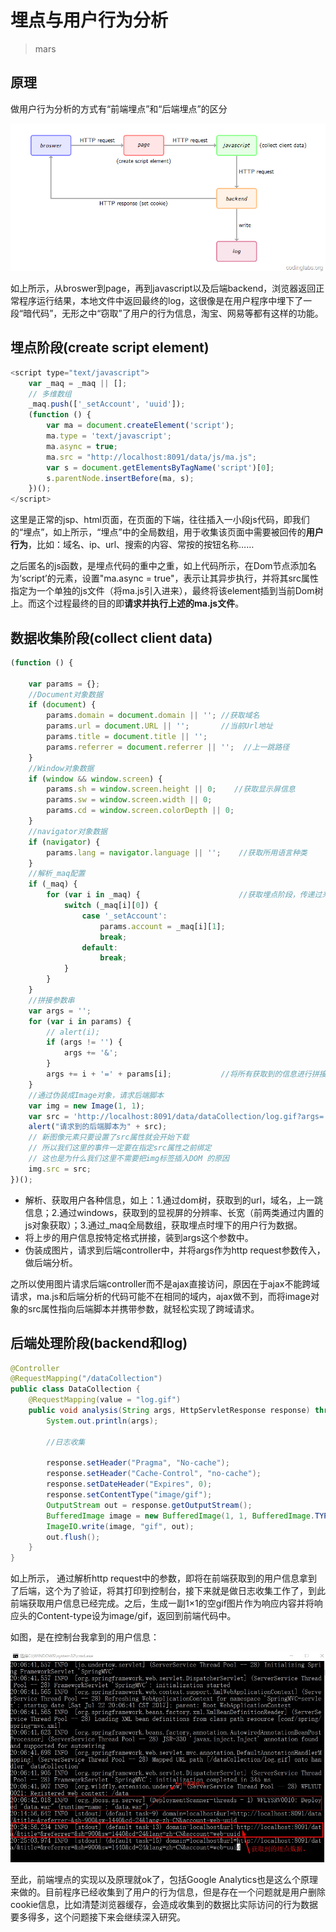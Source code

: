 # 埋点与用户行为分析
> mars

## 原理
做用户行为分析的方式有“前端埋点”和“后端埋点”的区分

![alt](./imgs/mars-1.png)

如上所示，从broswer到page，再到javascript以及后端backend，浏览器返回正常程序运行结果，本地文件中返回最终的log，这很像是在用户程序中埋下了一段“暗代码”，无形之中“窃取”了用户的行为信息，淘宝、网易等都有这样的功能。

## 埋点阶段(create script element)
```js
<script type="text/javascript">
    var _maq = _maq || [];
    // 多维数组
    _maq.push(['_setAccount', 'uuid']);
    (function () {
        var ma = document.createElement('script');
        ma.type = 'text/javascript';
        ma.async = true;
        ma.src = "http://localhost:8091/data/js/ma.js";
        var s = document.getElementsByTagName('script')[0];
        s.parentNode.insertBefore(ma, s);
    })();
</script>
```
这里是正常的jsp、html页面，在页面的下端，往往插入一小段js代码，即我们的“埋点”，如上所示，“埋点”中的全局数组，用于收集该页面中需要被回传的**用户行为**，比如：域名、ip、url、搜索的内容、常按的按钮名称……

之后匿名的js函数，是埋点代码的重中之重，如上代码所示，在Dom节点添加名为‘script’的元素，设置"ma.async = true"，表示让其异步执行，并将其src属性指定为一个单独的js文件（将ma.js引入进来），最终将该element插到当前Dom树上。而这个过程最终的目的即**请求并执行上述的ma.js文件**。
## 数据收集阶段(collect client data)
```js
(function () {
    
    var params = {};
    //Document对象数据
    if (document) {
        params.domain = document.domain || ''; //获取域名
        params.url = document.URL || '';       //当前Url地址
        params.title = document.title || '';
        params.referrer = document.referrer || '';  //上一跳路径
    }
    //Window对象数据
    if (window && window.screen) {
        params.sh = window.screen.height || 0;    //获取显示屏信息
        params.sw = window.screen.width || 0;
        params.cd = window.screen.colorDepth || 0;
    }
    //navigator对象数据
    if (navigator) {
        params.lang = navigator.language || '';    //获取所用语言种类
    }
    //解析_maq配置
    if (_maq) {
        for (var i in _maq) {                      //获取埋点阶段，传递过来的用户行为
            switch (_maq[i][0]) {
                case '_setAccount':
                    params.account = _maq[i][1];
                    break;
                default:
                    break;
            }
        }
    }
    //拼接参数串
    var args = '';
    for (var i in params) {
        // alert(i);
        if (args != '') {
            args += '&';
        }
        args += i + '=' + params[i];           //将所有获取到的信息进行拼接
    }
    //通过伪装成Image对象，请求后端脚本
    var img = new Image(1, 1);
    var src = 'http://localhost:8091/data/dataCollection/log.gif?args=' + encodeURIComponent(args);
    alert("请求到的后端脚本为" + src);
    // 新图像元素只要设置了src属性就会开始下载
    // 所以我们这里的事件一定要在指定src属性之前绑定
    // 这也是为什么我们这里不需要把img标签插入DOM 的原因
    img.src = src;
})();

```
* 解析、获取用户各种信息，如上：1.通过dom树，获取到的url，域名，上一跳信息；2.通过windows，获取到的显视屏的分辨率、长宽（前两类通过内置的js对象获取）；3.通过_maq全局数组，获取埋点时埋下的用户行为数据。
* 将上步的用户信息按特定格式拼接，装到args这个参数中。
* 伪装成图片，请求到后端controller中，并将args作为http request参数传入，做后端分析。

之所以使用图片请求后端controller而不是ajax直接访问，原因在于ajax不能跨域请求，ma.js和后端分析的代码可能不在相同的域内，ajax做不到，而将image对象的src属性指向后端脚本并携带参数，就轻松实现了跨域请求。

## 后端处理阶段(backend和log)
```java
@Controller
@RequestMapping("/dataCollection")
public class DataCollection {
    @RequestMapping(value = "log.gif")
    public void analysis(String args, HttpServletResponse response) throws IOException {
        System.out.println(args);
         
		//日志收集 
		 
        response.setHeader("Pragma", "No-cache");
        response.setHeader("Cache-Control", "no-cache");
        response.setDateHeader("Expires", 0);
        response.setContentType("image/gif");
        OutputStream out = response.getOutputStream();
        BufferedImage image = new BufferedImage(1, 1, BufferedImage.TYPE_INT_RGB);
        ImageIO.write(image, "gif", out);
        out.flush();
    }
}
```
如上所示， 通过解析http request中的参数，即将在前端获取到的用户信息拿到了后端，这个为了验证，将其打印到控制台，接下来就是做日志收集工作了，到此前端获取用户信息已经完成。之后，生成一副1×1的空gif图片作为响应内容并将响应头的Content-type设为image/gif，返回到前端代码中。


如图，是在控制台我拿到的用户信息：

![alt](./imgs/mars-2.png)

至此，前端埋点的实现以及原理就ok了，包括Google Analytics也是这么个原理来做的。目前程序已经收集到了用户的行为信息，但是存在一个问题就是用户删除cookie信息，比如清楚浏览器缓存，会造成收集到的数据比实际访问的行为数据要多得多，这个问题接下来会继续深入研究。